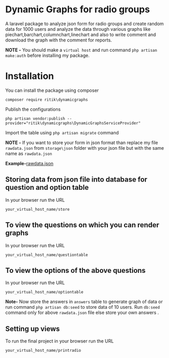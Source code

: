 # Dynamic Graphs for radio groups

A laravel package to analyze json form for radio groups and create random data for 1000 users and analyze the data through various graphs 
like piechart,barchart,columnchart,linechart and also to write comment and download the graph with the comment for reports.


**NOTE -** You should make a `virtual host` and run command `php artisan make:auth` before installing my package.


# Installation

You can install the package using composer

    composer require ritik\dynamicgraphs
    
Publish the configurations

    php artisan vendor:publish --provider="ritik\dynamicgraphs\DynamicGraphsServiceProvider"
    
Import the table using `php artisan migrate` command

**NOTE -** If you want to store your form in json format than replace my file `rawdata.json` from `storage\json` folder with your json
file but with the same name as `rawdata.json`

**Example-**[rawdata.json](https://github.com/ritik118/graphcheck/blob/develop/src/storage/json/rawdata.json)
 
## Storing data from json file into database for question and option table

In your browser run the URL

    your_virtual_host_name/store
    
## To view the questions on which you can render graphs     

In your browser run the URL

    your_virtual_host_name/questiontable
    
## To view the options of the above questions     

In your browser run the URL

    your_virtual_host_name/optiontable
    
**Note-** Now store the answers in `answers` table to generate graph of data or run command `php artisan db:seed` to store data of 10 users. Run `db:seed` command only  for above `rawdata.json` file else store your own answers .
    
## Setting up views

To run the final project in your browser run the URL

    your_virtual_host_name/printradio
